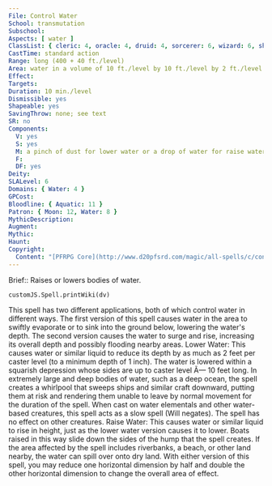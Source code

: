 ```yaml
---
File: Control Water
School: transmutation
Subschool: 
Aspects: [ water ]
ClassList: { cleric: 4, oracle: 4, druid: 4, sorcerer: 6, wizard: 6, shaman: 4 }
CastTime: standard action
Range: long (400 + 40 ft./level)
Area: water in a volume of 10 ft./level by 10 ft./level by 2 ft./level
Effect: 
Targets: 
Duration: 10 min./level
Dismissible: yes
Shapeable: yes
SavingThrow: none; see text
SR: no
Components:
  V: yes
  S: yes
  M: a pinch of dust for lower water or a drop of water for raise water
  F: 
  DF: yes
Deity: 
SLALevel: 6
Domains: { Water: 4 }
GPCost: 
Bloodline: { Aquatic: 11 }
Patron: { Moon: 12, Water: 8 }
MythicDescription: 
Augment: 
Mythic: 
Haunt: 
Copyright:
  Content: "[PFRPG Core](http://www.d20pfsrd.com/magic/all-spells/c/control-water)"
---
```

Brief:: Raises or lowers bodies of water.

```dataviewjs
customJS.Spell.printWiki(dv)
```

This spell has two different applications, both of which control water in different ways. The first version of this spell causes water in the area to swiftly evaporate or to sink into the ground below, lowering the water's depth. The second version causes the water to surge and rise, increasing its overall depth and possibly flooding nearby areas. Lower Water: This causes water or similar liquid to reduce its depth by as much as 2 feet per caster level (to a minimum depth of 1 inch). The water is lowered within a squarish depression whose sides are up to caster level Ã— 10 feet long. In extremely large and deep bodies of water, such as a deep ocean, the spell creates a whirlpool that sweeps ships and similar craft downward, putting them at risk and rendering them unable to leave by normal movement for the duration of the spell. When cast on water elementals and other water-based creatures, this spell acts as a slow spell (Will negates). The spell has no effect on other creatures. Raise Water: This causes water or similar liquid to rise in height, just as the lower water version causes it to lower. Boats raised in this way slide down the sides of the hump that the spell creates. If the area affected by the spell includes riverbanks, a beach, or other land nearby, the water can spill over onto dry land. With either version of this spell, you may reduce one horizontal dimension by half and double the other horizontal dimension to change the overall area of effect.
